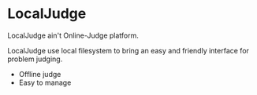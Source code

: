 # LocalJudge

LocalJudge ain't Online-Judge platform.

LocalJudge use local filesystem to bring an easy and friendly interface for problem judging.

- Offline judge
- Easy to manage
